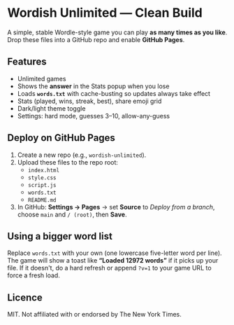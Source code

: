 # Wordish Unlimited — Clean Build

A simple, stable Wordle-style game you can play **as many times as you like**. Drop these files into a GitHub repo and enable **GitHub Pages**.

## Features
- Unlimited games
- Shows the **answer** in the Stats popup when you lose
- Loads **`words.txt`** with cache-busting so updates always take effect
- Stats (played, wins, streak, best), share emoji grid
- Dark/light theme toggle
- Settings: hard mode, guesses 3–10, allow-any-guess

## Deploy on GitHub Pages
1. Create a new repo (e.g., `wordish-unlimited`).
2. Upload these files to the repo root:
   - `index.html`
   - `style.css`
   - `script.js`
   - `words.txt`
   - `README.md`
3. In GitHub: **Settings → Pages** → set **Source** to *Deploy from a branch*, choose `main` and `/ (root)`, then **Save**.

## Using a bigger word list
Replace `words.txt` with your own (one lowercase five-letter word per line). The game will show a toast like **“Loaded 12972 words”** if it picks up your file. If it doesn't, do a hard refresh or append `?v=1` to your game URL to force a fresh load.

## Licence
MIT. Not affiliated with or endorsed by The New York Times.
